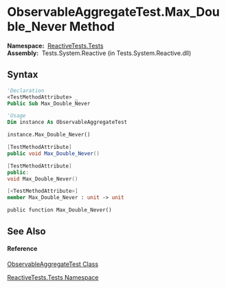 # ObservableAggregateTest.Max\_Double\_Never Method

**Namespace:**  [ReactiveTests.Tests](ReactiveTests.Tests\ReactiveTests.Tests.md)  
**Assembly:**  Tests.System.Reactive (in Tests.System.Reactive.dll)

## Syntax

```vb
'Declaration
<TestMethodAttribute> _
Public Sub Max_Double_Never
```

```vb
'Usage
Dim instance As ObservableAggregateTest

instance.Max_Double_Never()
```

```csharp
[TestMethodAttribute]
public void Max_Double_Never()
```

```c++
[TestMethodAttribute]
public:
void Max_Double_Never()
```

```fsharp
[<TestMethodAttribute>]
member Max_Double_Never : unit -> unit 
```

```jscript
public function Max_Double_Never()
```

## See Also

#### Reference

[ObservableAggregateTest Class](ObservableAggregateTest\ObservableAggregateTest.md)

[ReactiveTests.Tests Namespace](ReactiveTests.Tests\ReactiveTests.Tests.md)




